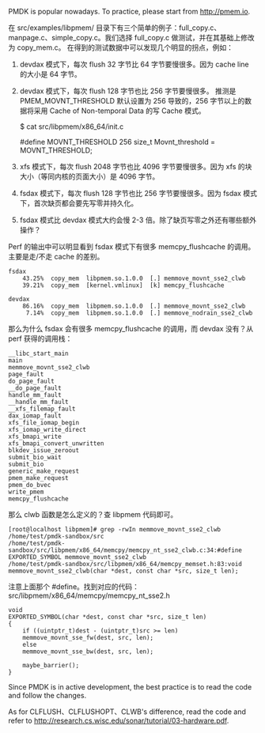 PMDK is popular nowadays. To practice, please start from <http://pmem.io>.

在 src/examples/libpmem/ 目录下有三个简单的例子：full\_copy.c、manpage.c、simple\_copy.c。我们选择 full\_copy.c 做测试，并在其基础上修改为 copy\_mem.c。
在得到的测试数据中可以发现几个明显的拐点，例如：

1.  devdax 模式下，每次 flush 32 字节比 64 字节要慢很多。因为 cache line 的大小是 64 字节。
2.  devdax 模式下，每次 flush 128 字节也比 256 字节要慢很多。 推测是 PMEM\_MOVNT\_THRESHOLD 默认设置为 256 导致的，256 字节以上的数据将采用 Cache of Non-temporal Data 的写 Cache 模式。

    $ cat src/libpmem/x86_64/init.c
    
    #define MOVNT_THRESHOLD 256
    size_t Movnt_threshold = MOVNT_THRESHOLD;

1.  xfs 模式下，每次 flush 2048 字节也比 4096 字节要慢很多。因为 xfs 的块大小（等同内核的页面大小）是 4096 字节。
2.  fsdax 模式下，每次 flush 128 字节也比 256 字节要慢很多。因为 fsdax 模式下，首次缺页都会要先写零并持久化。
3.  fsdax 模式比 devdax 模式大约会慢 2-3 倍。除了缺页写零之外还有哪些额外操作？

Perf 的输出中可以明显看到 fsdax 模式下有很多 memcpy\_flushcache 的调用。主要是走/不走 cache 的差别。

    fsdax
        43.25%  copy_mem  libpmem.so.1.0.0  [.] memmove_movnt_sse2_clwb
        39.21%  copy_mem  [kernel.vmlinux]  [k] memcpy_flushcache
    
    devdax
        86.16%  copy_mem  libpmem.so.1.0.0  [.] memmove_movnt_sse2_clwb
         7.14%  copy_mem  libpmem.so.1.0.0  [.] memmove_nodrain_sse2_clwb

那么为什么 fsdax 会有很多 memcpy\_flushcache 的调用，而 devdax 没有？从 perf 获得的调用栈：

    __libc_start_main
    main
    memmove_movnt_sse2_clwb
    page_fault
    do_page_fault
    __do_page_fault
    handle_mm_fault
    __handle_mm_fault
    __xfs_filemap_fault
    dax_iomap_fault
    xfs_file_iomap_begin
    xfs_iomap_write_direct
    xfs_bmapi_write
    xfs_bmapi_convert_unwritten
    blkdev_issue_zeroout
    submit_bio_wait
    submit_bio
    generic_make_request
    pmem_make_request
    pmem_do_bvec
    write_pmem
    memcpy_flushcache

那么 clwb 函数是怎么定义的？查 libpmem 代码即可。

    [root@localhost libpmem]# grep -rwIn memmove_movnt_sse2_clwb /home/test/pmdk-sandbox/src
    /home/test/pmdk-sandbox/src/libpmem/x86_64/memcpy/memcpy_nt_sse2_clwb.c:34:#define EXPORTED_SYMBOL memmove_movnt_sse2_clwb
    /home/test/pmdk-sandbox/src/libpmem/x86_64/memcpy_memset.h:83:void memmove_movnt_sse2_clwb(char *dest, const char *src, size_t len);

注意上面那个 #define。找到对应的代码：src/libpmem/x86\_64/memcpy/memcpy\_nt\_sse2.h

    void
    EXPORTED_SYMBOL(char *dest, const char *src, size_t len)
    {
        if ((uintptr_t)dest - (uintptr_t)src >= len)
    	memmove_movnt_sse_fw(dest, src, len);
        else
    	memmove_movnt_sse_bw(dest, src, len);
    
        maybe_barrier();
    }

Since PMDK is in active development, the best practice is to read the code and follow the changes.

As for CLFLUSH、CLFLUSHOPT、CLWB's difference, read the code and refer to <http://research.cs.wisc.edu/sonar/tutorial/03-hardware.pdf>.
